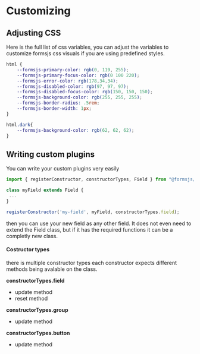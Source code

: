 # Customizing

## Adjusting CSS

Here is the full list of css variables, you can adjust the variables to customize formsjs css visuals if you are using predefined styles.

```css
html {
    --formsjs-primary-color: rgb(0, 119, 255);
    --formsjs-primary-focus-color: rgb(0 100 220);
    --formsjs-error-color: rgb(178,34,34);
    --formsjs-disabled-color: rgb(97, 97, 97);
    --formsjs-disabled-focus-color: rgb(150, 150, 150);
    --formsjs-background-color: rgb(255, 255, 255);
    --formsjs-border-radius: .5rem;
    --formsjs-border-width: 1px;
}

html.dark{
    --formsjs-background-color: rgb(62, 62, 62);
}
```

## Writing custom plugins

You can write your custom plugins very easily 

```js
import { registerConstructor, constructorTypes, Field } from "@formsjs/core";

class myField extends Field {
 ...
}

registerConstructor('my-field', myField, constructorTypes.field);
```

then you can use your new field as any other field. It does not even need to extend the Field class, but if it has the required functions it can be a completly new class.

#### Costructor types

there is multiple constructor types each constructor expects different methods being avalable on the class.

**constructorTypes.field**

- update method
- reset method

**constructorTypes.group**

- update method

**constructorTypes.button**

- update method